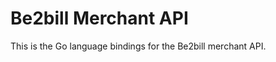 Be2bill Merchant API
====================

This is the Go language bindings for the Be2bill merchant API.
